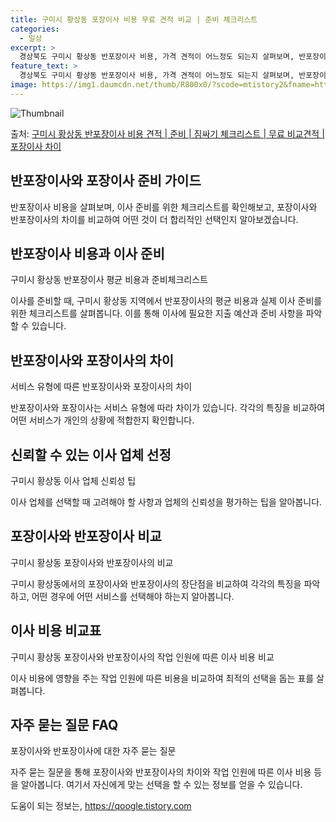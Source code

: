 ```yaml
---
title: 구미시 황상동 포장이사 비용 무료 견적 비교 | 준비 체크리스트
categories:
  - 일상
excerpt: >
  경상북도 구미시 황상동 반포장이사 비용, 가격 견적이 어느정도 되는지 살펴보며, 반포장이사를 준비함에 있어 짐싸기 준비 체크리스트가 무엇인지 보겠습니다. 마지막으로 포장이사와 차이점을 통해 무료 비교견적으로 어떤 것이 더 합리적인 선택인지 공유 드립니다.구미시 황상동 포장이사 견적 샘플 보기 👈 클릭구미시 황상동 포장이사 가격 살펴보기 👈 클릭구미시 황상동 반포장이사 평균 이사 비용평수구미시 황상동 평균 이사 비용원룸 이사9평 이하 (1톤)30만원~투룸/쓰리룸 이사16평 ~ 20평 (2.5톤)80만원~쓰리룸 이사21평 (5톤) ~110만원~우리집 무료 이사견적 받기 👈 클릭포장 vs 반포장: 서비스 유형 비교이사 서비스의 포장과 반포장은 고객이 짐을 정리하느냐, 업체가 짐을 모두 처리하느냐에 따라 ..
feature_text: >
  경상북도 구미시 황상동 반포장이사 비용, 가격 견적이 어느정도 되는지 살펴보며, 반포장이사를 준비함에 있어 짐싸기 준비 체크리스트가 무엇인지 보겠습니다. 마지막으로 포장이사와 차이점을 통해 무료 비교견적으로 어떤 것이 더 합리적인 선택인지 공유 드립니다.구미시 황상동 포장이사 견적 샘플 보기 👈 클릭구미시 황상동 포장이사 가격 살펴보기 👈 클릭구미시 황상동 반포장이사 평균 이사 비용평수구미시 황상동 평균 이사 비용원룸 이사9평 이하 (1톤)30만원~투룸/쓰리룸 이사16평 ~ 20평 (2.5톤)80만원~쓰리룸 이사21평 (5톤) ~110만원~우리집 무료 이사견적 받기 👈 클릭포장 vs 반포장: 서비스 유형 비교이사 서비스의 포장과 반포장은 고객이 짐을 정리하느냐, 업체가 짐을 모두 처리하느냐에 따라 ..
image: https://img1.daumcdn.net/thumb/R800x0/?scode=mtistory2&fname=https%3A%2F%2Fblog.kakaocdn.net%2Fdn%2FbWqoiJ%2FbtsHcpwZ9A0%2FXCjL2pcpeR0jt8GGgJAh2k%2Fimg.webp
---
```


![Thumbnail](https://img1.daumcdn.net/thumb/R800x0/?scode=mtistory2&fname=https%3A%2F%2Fblog.kakaocdn.net%2Fdn%2FbWqoiJ%2FbtsHcpwZ9A0%2FXCjL2pcpeR0jt8GGgJAh2k%2Fimg.webp)

<p>출처: <a href="https://qoogle.tistory.com/9433" rel="dofollow">구미시 황상동 반포장이사 비용 견적 | 준비 | 짐싸기 체크리스트 | 무료 비교견적 | 포장이사 차이</a> </p>

## 반포장이사와 포장이사 준비 가이드



반포장이사 비용을 살펴보며, 이사 준비를 위한 체크리스트를 확인해보고, 포장이사와 반포장이사의 차이를 비교하여 어떤 것이 더 합리적인
선택인지 알아보겠습니다.

## 반포장이사 비용과 이사 준비

구미시 황상동 반포장이사 평균 비용과 준비체크리스트

이사를 준비할 때, 구미시 황상동 지역에서 반포장이사의 평균 비용과 실제 이사 준비를 위한 체크리스트를 살펴봅니다. 이를 통해 이사에 필요한
지출 예산과 준비 사항을 파악할 수 있습니다.

## 반포장이사와 포장이사의 차이

서비스 유형에 따른 반포장이사와 포장이사의 차이

반포장이사와 포장이사는 서비스 유형에 따라 차이가 있습니다. 각각의 특징을 비교하여 어떤 서비스가 개인의 상황에 적합한지 확인합니다.

## 신뢰할 수 있는 이사 업체 선정

구미시 황상동 이사 업체 신뢰성 팁

이사 업체를 선택할 때 고려해야 할 사항과 업체의 신뢰성을 평가하는 팁을 알아봅니다.

## 포장이사와 반포장이사 비교

구미시 황상동 포장이사와 반포장이사의 비교

구미시 황상동에서의 포장이사와 반포장이사의 장단점을 비교하여 각각의 특징을 파악하고, 어떤 경우에 어떤 서비스를 선택해야 하는지 알아봅니다.

## 이사 비용 비교표

구미시 황상동 포장이사와 반포장이사의 작업 인원에 따른 이사 비용 비교

이사 비용에 영향을 주는 작업 인원에 따른 비용을 비교하여 최적의 선택을 돕는 표를 살펴봅니다.

## 자주 묻는 질문 FAQ

포장이사와 반포장이사에 대한 자주 묻는 질문

자주 묻는 질문을 통해 포장이사와 반포장이사의 차이와 작업 인원에 따른 이사 비용 등을 알아봅니다. 여기서 자신에게 맞는 선택을 할 수 있는
정보를 얻을 수 있습니다.

 

도움이 되는 정보는, <a href="https://qoogle.tistory.com" rel="dofollow">https://qoogle.tistory.com</a>


